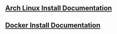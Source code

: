 
[Arch Linux Install Documentation](SCHNELKER_ARCH_DOCUMENTATION.md)  
-------------------------------------------------------------------
[Docker Install Documentation](SCHNELKER_DOCKER_DOCUMENTATION.md)  
-------------------------------------------------------------------
